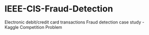 # IEEE-CIS-Fraud-Detection
Electronic debit/credit card transactions Fraud detection case study - Kaggle Competition Problem
